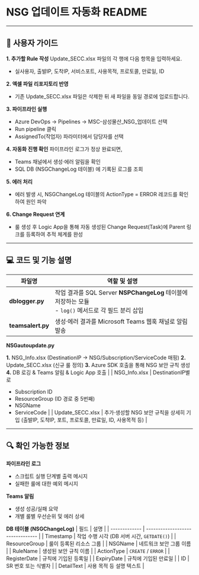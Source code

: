 # NSG 업데이트 자동화 README
---
## 📖 사용자 가이드

**1. 추가할 Rule 작성**
    Update_SECC.xlsx 파일의 각 행에 다음 항목을 입력하세요.

- 실사용자, 출발IP, 도착IP, 서비스포트, 사용목적, 프로토콜, 만료일, ID

**2. 엑셀 파일 리포지토리 반영**
- 기존 Update_SECC.xlsx 파일은 삭제한 뒤 새 파일을 동일 경로에 업로드합니다.

**3. 파이프라인 실행**
- Azure DevOps → Pipelines → MSC-삼성물산_NSG_업데이트 선택
- Run pipeline 클릭
- AssignedTo(작업자) 파라미터에서 담당자를 선택

**4. 자동화 진행 확인**
파이프라인 로그가 정상 완료되면,
- Teams 채널에서 생성·에러 알림을 확인
- SQL DB (NSGChangeLog 테이블) 에 기록된 로그를 조회

**5. 에러 처리**
- 에러 발생 시, NSGChangeLog 테이블의 ActionType = ERROR 레코드를 확인하여 원인 파악

**6. Change Request 연계**
- 룰 생성 후 Logic App을 통해 자동 생성된 Change Request(Task)에 Parent 링크를 등록하여 추적 체계를 완성

---

## 💻 코드 및 기능 설명

| 파일명                  | 역할 및 설명                                                                      |
| -------------------- | ---------------------------------------------------------------------------- |
| **dblogger.py**      | 작업 결과를 SQL Server **NSPChangeLog** 테이블에 저장하는 모듈<br>- `log()` 메서드로 각 필드 분리 삽입 |
| **teamsalert.py**    | 생성·에러 결과를 Microsoft Teams 웹훅 채널로 알림 발송                                       |


**NSGautoupdate.py** 

**1.** NSG_Info.xlsx (DestinationIP → NSG/Subscription/ServiceCode 매핑)
**2.** Update_SECC.xlsx (신규 룰 정의)
**3.** Azure SDK 호출을 통해 NSG 보안 규칙 생성
**4.** DB 로깅 & Teams 알림 & Logic App 호출 |
| NSG_Info.xlsx | DestinationIP별로
- Subscription ID
- ResourceGroup (ID 경로 중 5번째)
- NSGName
- ServiceCode |
| Update_SECC.xlsx | 추가·생성할 NSG 보안 규칙을 상세히 기입
(출발IP, 도착IP, 포트, 프로토콜, 만료일, ID, 사용목적 등) |

---

## 🔍 확인 가능한 정보

**파이프라인 로그**
- 스크립트 실행 단계별 출력 메시지
- 실패한 룰에 대한 예외 메시지

**Teams 알림**
- 생성 성공/실패 요약
- 개별 룰별 우선순위 및 에러 상세

**DB 테이블 (NSGChangeLog)**
| 필드            | 설명                               |
| ------------- | -------------------------------- |
| Timestamp     | 작업 수행 시각 (DB 서버 시간, `GETDATE()`) |
| ResourceGroup | 룰이 등록된 리소스 그룹                    |
| NSGName       | 네트워크 보안 그룹 이름                    |
| RuleName      | 생성된 보안 규칙 이름                     |
| ActionType    | `CREATE` / `ERROR`               |
| RegisterDate  | 규칙에 기입된 등록일                      |
| ExpiryDate    | 규칙에 기입된 만료일                      |
| ID            | SR 번호 또는 식별자                     |
| DetailText    | 사용 목적 등 설명 텍스트                   |
